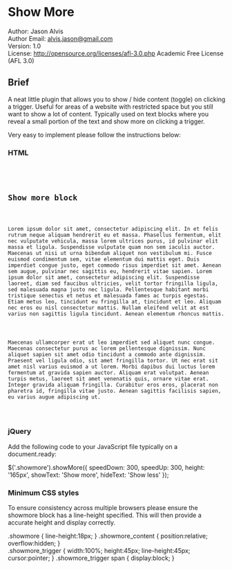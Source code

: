 <h1>Show More</h1>

Author: Jason Alvis<br />
Author Email: alvis.jason@gmail.com<br />
Version: 1.0<br />
License: http://opensource.org/licenses/afl-3.0.php  Academic Free License (AFL 3.0)<br />

<h2>Brief</h2>
A neat little plugin that allows you to show / hide content (toggle) on clicking a trigger. Useful for areas of a website with restricted space but you still want to show a lot of content. Typically used on text blocks where you reveal a small portion of the text and show more on clicking a trigger.

Very easy to implement please follow the instructions below:

<h3>HTML</h3>

<pre><code>
<div class="showmore">
     <h2>Show more block</h2>
     <p>Lorem ipsum dolor sit amet, consectetur adipiscing elit. In et felis rutrum neque aliquam hendrerit eu et massa. Phasellus fermentum, elit nec vulputate vehicula, massa lorem ultrices purus, id pulvinar elit massa et ligula. Suspendisse vulputate quam non sem iaculis auctor. Maecenas ut nisi ut urna bibendum aliquet non vestibulum mi. Fusce euismod condimentum sem, vitae elementum dui mattis eget. Duis imperdiet congue justo, eget commodo risus imperdiet sit amet. Aenean sem augue, pulvinar nec sagittis eu, hendrerit vitae sapien. Lorem ipsum dolor sit amet, consectetur adipiscing elit. Suspendisse laoreet, diam sed faucibus ultricies, velit tortor fringilla ligula, sed malesuada magna justo nec ligula. Pellentesque habitant morbi tristique senectus et netus et malesuada fames ac turpis egestas. Etiam metus leo, tincidunt eu fringilla at, tincidunt et leo. Aliquam nec eros eu nisl consectetur mattis. Nullam eleifend velit at est varius non sagittis ligula tincidunt. Aenean elementum rhoncus mattis.</p>	
     <p>Maecenas ullamcorper erat ut leo imperdiet sed aliquet nunc congue. Maecenas consectetur purus ac lorem pellentesque dignissim. Nunc aliquet sapien sit amet odio tincidunt a commodo ante dignissim. Praesent vel ligula odio, sit amet fringilla tortor. Ut nec erat sit amet nisl varius euismod a ut lorem. Morbi dapibus dui luctus lorem fermentum at gravida sapien auctor. Aliquam erat volutpat. Aenean turpis metus, laoreet sit amet venenatis quis, ornare vitae erat. Integer gravida aliquam fringilla. Curabitur eros eros, placerat non pharetra id, fringilla vitae justo. Aenean sagittis facilisis sapien, eu varius augue adipiscing ut.</p>	
</div><!-- .showmore -->
</code></pre>

<h3>jQuery</h3>

Add the following code to your JavaScript file typically on a document.ready:
       
$('.showmore').showMore({
     speedDown: 300,
     speedUp: 300,
     height: '165px',
     showText: 'Show more',
     hideText: 'Show less'
});

<h3>Minimum CSS styles</h3>

To ensure consistency across multiple browsers please ensure the showmore block has a line-height specified. This will then provide a accurate height and display correctly.

.showmore { line-height:18px; }
.showmore_content { position:relative; overflow:hidden; }			
.showmore_trigger { width:100%; height:45px; line-height:45px; cursor:pointer; }
.showmore_trigger span { display:block; }
